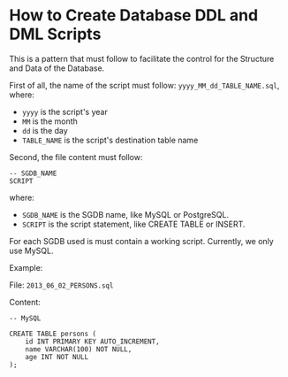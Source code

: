 How to Create Database DDL and DML Scripts
=============

This is a pattern that must follow to facilitate the control for the Structure and Data of the Database.

First of all, the name of the script must follow: `yyyy_MM_dd_TABLE_NAME.sql`, where:
* `yyyy` is the script's year
* `MM` is the month
* `dd` is the day
* `TABLE_NAME` is the script's destination table name 

Second, the file content must follow:

	-- SGDB_NAME
	SCRIPT

where:
* `SGDB_NAME` is the SGDB name, like MySQL or PostgreSQL.
* `SCRIPT` is the script statement, like CREATE TABLE or INSERT.

For each SGDB used is must contain a working script.
Currently, we only use MySQL.

Example:

File: `2013_06_02_PERSONS.sql`

Content:

	-- MySQL

	CREATE TABLE persons (
		id INT PRIMARY KEY AUTO_INCREMENT,
		name VARCHAR(100) NOT NULL,
		age INT NOT NULL
	);
